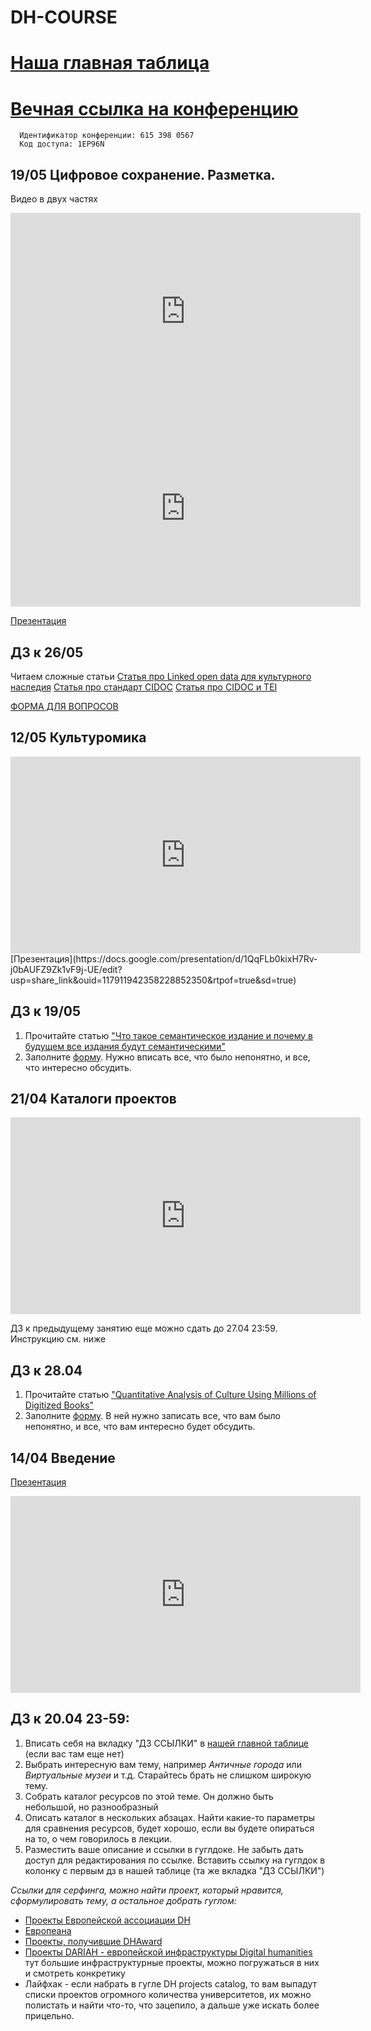 # DH-COURSE
# [Наша главная таблица](https://docs.google.com/spreadsheets/d/1wDpi9H6oihzBkONEnfCjXnCQejizA4ZSP0hOYuLcQKo/edit#gid=0)
# [Вечная ссылка на конференцию](https://us02web.zoom.us/j/6153980567?pwd=T3JuNThrMVp2d0t3cnowMXF3M1hHUT09)
      Идентификатор конференции: 615 398 0567
      Код доступа: 1EP96N

## 19/05 Цифровое сохранение. Разметка.
Видео в двух частях
<iframe width="560" height="315" src="https://www.youtube.com/embed/SD_3Ff339r4" title="YouTube video player" frameborder="0" allow="accelerometer; autoplay; clipboard-write; encrypted-media; gyroscope; picture-in-picture; web-share" allowfullscreen></iframe>
<iframe width="560" height="315" src="https://www.youtube.com/embed/ReAAVjbMIO0" title="YouTube video player" frameborder="0" allow="accelerometer; autoplay; clipboard-write; encrypted-media; gyroscope; picture-in-picture; web-share" allowfullscreen></iframe>


[Презентация](https://docs.google.com/presentation/d/1QqFLb0kixH7Rv-j0bAUFZ9Zk1vF9j-UE/edit?usp=share_link&ouid=117911942358228852350&rtpof=true&sd=true)

## ДЗ к 26/05
Читаем сложные статьи
[Статья про Linked open data  для культурного наследия](https://drive.google.com/file/d/1JO9klIQiC2aEVLcbjnvssoPBXQnb8kIS/view?usp=share_link)
[Cтатья про стандарт CIDOC](https://drive.google.com/file/d/1H2a_mBvRyMx4ixBzBkxUJ6VEbvyncl0L/view?usp=share_link)
[Статья про CIDOC  и TEI](https://drive.google.com/drive/folders/1qg1BFHGrRfOexM1XTy8UMNaxYGA4Frat)

[ФОРМА ДЛЯ ВОПРОСОВ](https://forms.gle/gKYK5Wd8v5Zr7zRVA)




## 12/05 Культуромика

<iframe width="560" height="315" src="https://www.youtube.com/embed/72_xFbI9KwI" title="YouTube video player" frameborder="0" allow="accelerometer; autoplay; clipboard-write; encrypted-media; gyroscope; picture-in-picture; web-share" allowfullscreen></iframe>
[Презентация](https://docs.google.com/presentation/d/1QqFLb0kixH7Rv-j0bAUFZ9Zk1vF9j-UE/edit?usp=share_link&ouid=117911942358228852350&rtpof=true&sd=true)

## ДЗ к 19/05
1. Прочитайте статью ["Что такое семантическое издание и почему в будущем все издания будут семантическими"](http://nevmenandr.net/personalia/9781618117786_gronas_orekhov.pdf)
2. Заполните [форму](https://forms.gle/Cnqtc17TcSNSmZ5R8). Нужно вписать все, что было непонятно, и все, что интересно обсудить. 

## 21/04 Каталоги проектов

<iframe width="560" height="315" src="https://www.youtube.com/embed/8tZR48gbCXM" title="YouTube video player" frameborder="0" allow="accelerometer; autoplay; clipboard-write; encrypted-media; gyroscope; picture-in-picture; web-share" allowfullscreen></iframe>

ДЗ к предыдущему занятию еще можно сдать до 27.04 23:59. Инструкцию см. ниже

## ДЗ к 28.04
1. Прочитайте статью ["Quantitative Analysis of Culture
Using Millions of Digitized Books"](https://drive.google.com/file/d/11jA5fBXUa-WBZDQRE-0OajXqbMuaFMea/view?usp=sharing)
2. Заполните [форму](https://forms.gle/AJVPEGUb1C154JeG6). В ней нужно записать все, что вам было непонятно, и все, что вам интересно будет обсудить. 

## 14/04 Введение
[Презентация](https://docs.google.com/presentation/d/1pALWYJ-0LLhY2vmkVJYF9Djv2IE95GJ3HmJjMkFT90E/edit#slide=id.g22df30d2e72_2_49)

<iframe width="560" height="315" src="https://www.youtube.com/embed/ubzxSCRbAWk" title="YouTube video player" frameborder="0" allow="accelerometer; autoplay; clipboard-write; encrypted-media; gyroscope; picture-in-picture; web-share" allowfullscreen></iframe>

## ДЗ к 20.04 23-59: 
1. Вписать себя на вкладку "ДЗ ССЫЛКИ" в [нашей главной таблице](https://docs.google.com/spreadsheets/d/1wDpi9H6oihzBkONEnfCjXnCQejizA4ZSP0hOYuLcQKo/edit#gid=0) (если вас там еще нет)
2. Выбрать интересную вам тему, например *Античные города*  или *Виртуальные музеи* и т.д. Старайтесь брать не слишком широкую тему.
3. Собрать каталог ресурсов по этой теме. Он должно быть небольшой, но разнообразный
4. Описать каталог в нескольких абзацах. Найти какие-то параметры для сравнения ресурсов, будет хорошо, если вы будете опираться на то, о чем говорилось в лекции.
5. Разместить ваше описание и ссылки в гуглдоке. Не забыть дать доступ для редактирования по ссылке. Вставить ссылку на гуглдок в колонку с первым дз в нашей таблице (та же вкладка "ДЗ ССЫЛКИ")

*Ссылки для серфинга, можно найти проект, который нравится, сформулировать тему, а остальное добрать гуглом:*
* [Проекты Европейской ассоциации DH](https://eadh.org/projects)
* [Европеана](https://www.europeana.eu/en)
* [Проекты, получившие DHAward](http://dhawards.org/)
* [Проекты DARIAH - европейской инфраструктуры Digital humanities](https://www.dariah.eu/activities/projects-list/) тут большие инфраструктурные проекты, можно погружаться в них и смотреть конкретику
* Лайфхак - если набрать в гугле DH projects catalog, то вам выпадут списки проектов огромного количества университетов, их можно полистать и найти что-то, что зацепило, а дальше уже искать более прицельно. 
